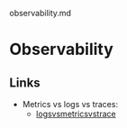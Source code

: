 observability.md

# Observability


## Links

- Metrics vs logs vs traces: 
	- [logsvsmetricsvstrace](https://microsoft.github.io/code-with-engineering-playbook/observability/log-vs-metric-vs-trace/)